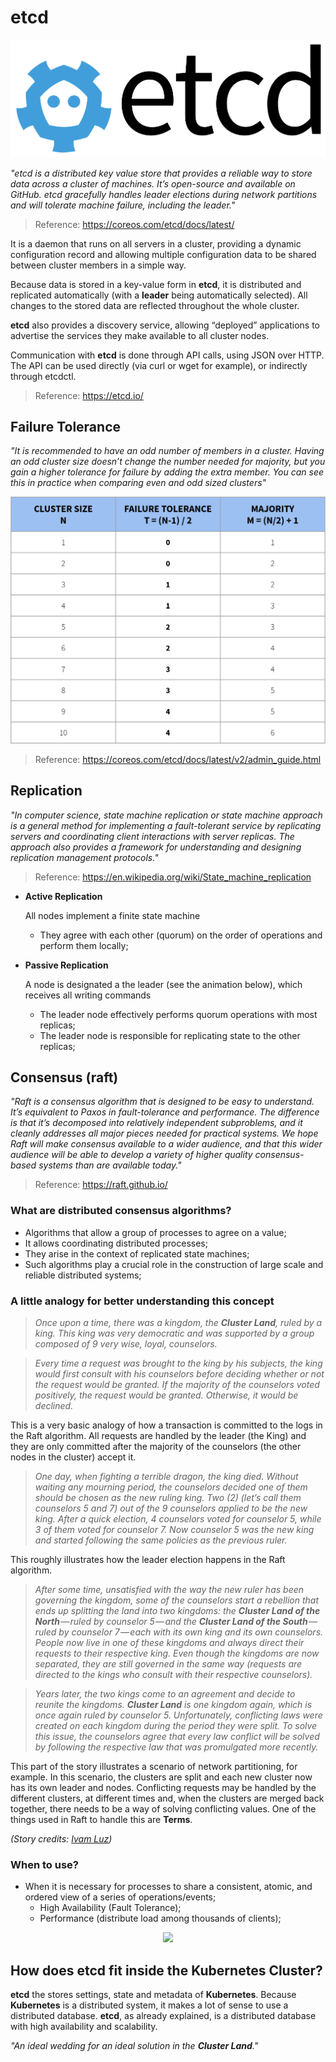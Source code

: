 # etcd

<p align="center">
  <img src="images/etcd-logo.png">
</p>

*"etcd is a distributed key value store that provides a reliable way to store data across a cluster of machines. It’s open-source and available on GitHub. etcd gracefully handles leader elections during network partitions and will tolerate machine failure, including the leader."*

> Reference: https://coreos.com/etcd/docs/latest/

It is a daemon that runs on all servers in a cluster, providing a dynamic configuration record and allowing multiple configuration data to be shared between cluster members in a simple way.

Because data is stored in a key-value form in **etcd**, it is distributed and replicated automatically (with a **leader** being automatically selected). All changes to the stored data are reflected throughout the whole cluster.

**etcd** also provides a discovery service, allowing “deployed” applications to advertise the services they make available to all cluster nodes.

Communication with **etcd** is done through API calls, using JSON over HTTP. The API can be used directly (via curl or wget for example), or indirectly through etcdctl.

> Reference: https://etcd.io/

## Failure Tolerance

*"It is recommended to have an odd number of members in a cluster. Having an odd cluster size doesn’t change the number needed for majority, but you gain a higher tolerance for failure by adding the extra member. You can see this in practice when comparing even and odd sized clusters"*

<p align="center">
  <img src="images/etcd-failure-tolerance.png">
</p>

> Reference: https://coreos.com/etcd/docs/latest/v2/admin_guide.html

## Replication

*"In computer science, state machine replication or state machine approach is a general method for implementing a fault-tolerant service by replicating servers and coordinating client interactions with server replicas. The approach also provides a framework for understanding and designing replication management protocols."*

> Reference: https://en.wikipedia.org/wiki/State_machine_replication

* **Active Replication**

  All nodes implement a finite state machine
  - They agree with each other (quorum) on the order of operations and perform them locally;

* **Passive Replication**

  A node is designated a the leader (see the animation below), which receives all writing commands
  - The leader node effectively performs quorum operations with most replicas;
  - The leader node is responsible for replicating state to the other replicas;

## Consensus (raft)

*"Raft is a consensus algorithm that is designed to be easy to understand. It’s equivalent to Paxos in fault-tolerance and performance. The difference is that it’s decomposed into relatively independent subproblems, and it cleanly addresses all major pieces needed for practical systems. We hope Raft will make consensus available to a wider audience, and that this wider audience will be able to develop a variety of higher quality consensus-based systems than are available today."*

> Reference: https://raft.github.io/

### What are distributed consensus algorithms?

* Algorithms that allow a group of processes to agree on a value;
* It allows coordinating distributed processes;
* They arise in the context of replicated state machines;
* Such algorithms play a crucial role in the construction of large scale and reliable distributed systems;

### A little analogy for better understanding this concept

> *Once upon a time, there was a kingdom, the **Cluster Land**, ruled by a king. This king was very democratic and was supported by a group composed of 9 very wise, loyal, counselors.*

> *Every time a request was brought to the king by his subjects, the king would first consult with his counselors before deciding whether or not the request would be granted. If the majority of the counselors voted positively, the request would be granted. Otherwise, it would be declined.*

This is a very basic analogy of how a transaction is committed to the logs in the Raft algorithm. All requests are handled by the leader (the King) and they are only committed after the majority of the counselors (the other nodes in the cluster) accept it.

> *One day, when fighting a terrible dragon, the king died. Without waiting any mourning period, the counselors decided one of them should be chosen as the new ruling king. Two (2) (let’s call them counselors 5 and 7) out of the 9 counselors applied to be the new king. After a quick election, 4 counselors voted for counselor 5, while 3 of them voted for counselor 7. Now counselor 5 was the new king and started following the same policies as the previous ruler.*

This roughly illustrates how the leader election happens in the Raft algorithm.

> *After some time, unsatisfied with the way the new ruler has been governing the kingdom, some of the counselors start a rebellion that ends up splitting the land into two kingdoms: the **Cluster Land of the North** — ruled by counselor 5 — and the **Cluster Land of the South** — ruled by counselor 7 — each with its own king and its own counselors. People now live in one of these kingdoms and always direct their requests to their respective king. Even though the kingdoms are now separated, they are still governed in the same way (requests are directed to the kings who consult with their respective counselors).*

> *Years later, the two kings come to an agreement and decide to reunite the kingdoms. **Cluster Land** is one kingdom again, which is once again ruled by counselor 5. Unfortunately, conflicting laws were created on each kingdom during the period they were split. To solve this issue, the counselors agree that every law conflict will be solved by following the respective law that was promulgated more recently.*

This part of the story illustrates a scenario of network partitioning, for example. In this scenario, the clusters are split and each new cluster now has its own leader and nodes. Conflicting requests may be handled by the different clusters, at different times and, when the clusters are merged back together, there needs to be a way of solving conflicting values. One of the things used in Raft to handle this are **Terms**.

*(Story credits: [Ivam Luz](https://github.com/ivamluz))*

### When to use?

* When it is necessary for processes to share a consistent, atomic, and ordered view of a series of operations/events;
  - High Availability (Fault Tolerance);
  - Performance (distribute load among thousands of clients);

<p align="center">
  <img src="images/kube-etcd.gif">
</p>

## How does etcd fit inside the Kubernetes Cluster?

**etcd** the stores settings, state and metadata of **Kubernetes**. Because **Kubernetes** is a distributed system, it makes a lot of sense to use a distributed database. **etcd**, as already explained, is a distributed database with high availability and scalability.

*"An ideal wedding for an ideal solution in the **Cluster Land**."*